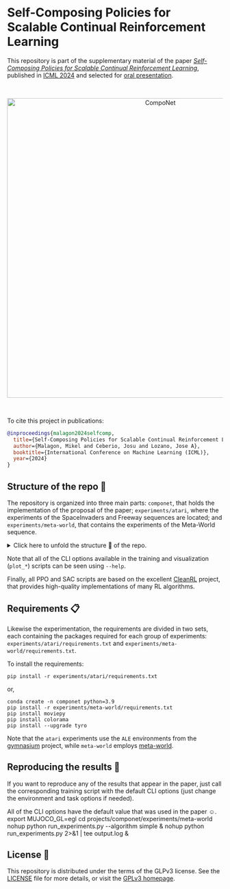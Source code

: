 # Self-Composing Policies for Scalable Continual Reinforcement Learning

This repository is part of the supplementary material of the paper [*Self-Composing Policies for Scalable Continual Reinforcement Learning*](https://openreview.net/pdf?id=f5gtX2VWSB), published in [ICML 2024](https://icml.cc/virtual/2024/poster/33472) and selected for [oral presentation](https://icml.cc/virtual/2024/oral/35492).

<br>
<p align="center">
  <img src="./componet.png" alt="CompoNet" width="700" align="center">
</p>
<br>

To cite this project in publications:

```bibtex
@inproceedings{malagon2024selfcomp,
  title={Self-Composing Policies for Scalable Continual Reinforcement Learning},
  author={Malagon, Mikel and Ceberio, Josu and Lozano, Jose A},
  booktitle={International Conference on Machine Learning (ICML)},
  year={2024}
}
```

## Structure of the repo 🌳

The repository is organized into three main parts: `componet`, that
holds the implementation of the proposal of the paper;
`experiments/atari`, where the experiments of the SpaceInvaders and
Freeway sequences are located; and `experiments/meta-world`, that
contains the experiments of the Meta-World sequence.

<details>

<summary>Click here to unfold the structure 🌳 of the repo.</summary>

```bash
├── componet/ # The implementation of the proposed CompoNet architecture
│
├── experiments/
│   ├── atari/        # Contains all the code related to the SpaceInvaders and Freeway sequences
│   │   ├── data.tar.xz # Contains the compressed CSV files used for the figures
│   │   ├── models/   # Implements PPO agents for all of the considered methods
│   │   ├── process_results.py  # Processes the runs generating the metrics and plots
│   │   ├── run_experiments.py  # Utility script to call `run_ppo.py` for multiple settings
│   │   ├── run_ppo.py          # Main script to run the PPO experiments
│   │   ├── task_utils.py       # Implements several task-related utils
│   │   ├── test_agent.py       # Main script to evaluate trained agents
│   │   ├── plot_ablation_input_head.py  # Plots input attention head ablation results
│   │   ├── plot_ablation_output_head.py # Plots output attention head ablation results
│   │   ├── plot_arch_val.py      # Plots architecture validation results
│   │   ├── plot_dino_vs_cnn.py   # Plots results of the comparison between DINO and CNN-based agents
│   │   ├── transfer_matrix.py    # Computes and plots the transfer matrices of SpaceInvaders and Freeway
│   │   └── requirements.txt      # Requirements file for these experiments
│   │
│   └── meta-world/          # Contains all the experiments in the Meta-World tasks
│       ├── data.tar.xz      # Contains the compressed CSV files used for the figures
│       ├── benchmarking.py  # Benchmarks CompoNet and ProgNet and plots the results
│       ├── models/          # Contains the implementations of the SAC agents
│       ├── process_results.py    # Processes the runs generating the metrics and plots
│       ├── run_experiments.py    # Utility script for running experiments
│       ├── run_sac.py            # Main script to run SAC experiments
│       ├── tasks.py              # Contains the definitions of the tasks
│       ├── test_agent.py         # Main script used to test trained agents
│       ├── transferer_matrix.py  # Computes and plots the transfer matrix of Meta-World
│       └── requirements.txt      # Requirements file for these experiments
│
├── utils/    # Contains utilities used across multiple files
├── LICENSE   # Text file with the license of the repo
└── README.md
```
</details>

Note that all of the CLI options available in the training and
visualization (`plot_*`) scripts can be seen using `--help`.

Finally, all PPO and SAC scripts are based on the excellent
[CleanRL](https://github.com/vwxyzjn/cleanrl) project, that provides
high-quality implementations of many RL algorithms.

## Requirements 📋

Likewise the experimentation, the requirements are divided in two
sets, each containing the packages required for each group of
experiments: `experiments/atari/requirements.txt` and
`experiments/meta-world/requirements.txt`.

To install the requirements:

```setup
pip install -r experiments/atari/requirements.txt
```

or,

```setup
conda create -n componet python=3.9
pip install -r experiments/meta-world/requirements.txt
pip install moviepy
pip install colorama
pip install --upgrade tyro
```

Note that the `atari` experiments use the `ALE` environments from the
[gymnasium](https://gymnasium.farama.org/) project, while `meta-world`
employs [meta-world](https://github.com/Farama-Foundation/Metaworld).


## Reproducing the results 🔄

If you want to reproduce any of the results that appear in the paper,
just call the corresponding training script with the default CLI
options (just change the environment and task options if needed).

All of the CLI options have the default value that was used in the
paper ☺️.
export MUJOCO_GL=egl
cd projects/componet/experiments/meta-world
nohup python run_experiments.py --algorithm simple &
nohup python run_experiments.py 2>&1 | tee output.log &

## License 🐃

This repository is distributed under the terms of the GLPv3
license. See the [LICENSE](./LICENSE) file for more details, or visit
the [GPLv3 homepage](https://www.gnu.org/licenses/gpl-3.0.en.html).

